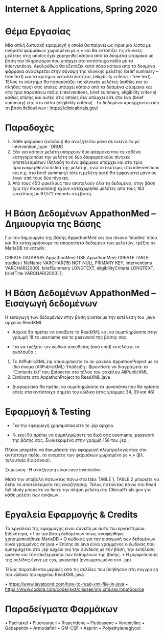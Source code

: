 # Ιnternet & Applications, Spring 2020

# Θέμα Εργασίας
Μία απλή δικτυακή εφαρμογή η οποία θα παίρνει ως input μια λίστα με ονόματα φαρμάκων χωρισμένα με «,» και θα εντοπίζει τις κλινικές μελέτες στις οποίες έχει χορηγηθεί κάποιο από τα δοσμένα φάρμακα με βάση την πληροφορία που υπάρχει στο αντίστοιχο πεδίο με τα interventions. Ακολούθως θα εξετάζει κατά πόσο κάποιο από τα δοσμένα φάρμακα αναφέρεται στην σύνοψη της κλινικής μελέτης (brief summary – free text) και τα κριτήρια καταλληλότητας (eligibility criteria – free text). Τέλος το σύστημα θα παρουσιάζει τις κλινικές μελέτες (καθώς και το πλήθος τους) στις οποίες υπάρχει κάποιο από τα δοσμένα φάρμακα και στα τρία παραπάνω πεδία (interventions, brief summary, eligibility criteria) καθώς επίσης και αυτές στις οποίες δεν υπάρχει είτε στο ένα (brief summary) είτε στο άλλο (eligibility criteria) .
Τα δεδομένα προέρχονται από τη βάση δεδομένων : https://clinicaltrials.gov/ 

# Παραδοχές
1.	Κάθε φάρμακο (εισόδου) θα αναζητείται μόνο σε εκείνα τα <intervention> με intervention_type : DRUG 
2.	Εάν για κάποια μελέτη υπάρχουν δύο φάρμακα που το καθένα κατηγοριοποιεί την μελέτη σε δύο διαφορετικούς πίνακες αποτελεσμάτων (δηλαδή το ένα φάρμακο υπάρχει και στα τρία προαναφερθέντα πεδία της μελέτης, ενώ το δεύτερο, στα interventions και π.χ. στο brief summary)  τότε η μελέτη αυτή θα εμφανιστεί μόνο σε έναν από τους δύο πίνακες.
3.	Από τους 450 φακέλους που αποτελούν όλα τα δεδομένα, στην βάση (για την παρουσίαση) έχουν καταχωρηθεί μελέτες από τους 163 φακέλους με 67,572 records στη βάση. 

# H Βάση Δεδομένων AppathonMed – Δημιουργία της Βάσης
Για την δημιουργία της βάσης AppathonMed και του πίνακα ‘studies’ όπου και θα καταχωρήσουμε τα απαραίτητα δεδομένα των μελετών, τρέξτε σε MariaDB τα κάτωθι :

CREATE DATABASE AppathonMed;
USE AppathonMed;
CREATE TABLE studies (
  fileName VARCHAR(15) NOT NULL PRIMARY KEY,
  interventions VARCHAR(2000),
  briefSummary LONGTEXT,
  eligibilityCriteria LONGTEXT,
  briefTitle VARCHAR(2000)
);

# H Βάση Δεδομένων AppathonMed – Εισαγωγή δεδομένων  

Η εισαγωγή των δεδομένων στην βάση γίνεται με την εκτέλεση του .java αρχείου ReadXML 
  
- Αρχικά θα πρέπει να ανοίξετε το ReadXML και να συμπληρώσετε στην γραμμή 18 το username και το password της βάσης σας. 
  
- Για να τρέξετε τον κώδικα απευθείας (από cmd) εκτελέστε τα ακόλουθα : 
  
1.	Το AllPublicXML.zip αποσυμπιέστε το σε φάκελο AppathonProject με το ίδιο όνομα (AllPublicXML) Υπόδειξη : Φροντίστε να διαγράψετε το  “Contents.txt” που βρίσκεται στο τέλος του φακέλου AllPublicXML 
2.	Εισάγετε στο AppathonProject το ReadXML.java  
- Διαφορετικά θα πρέπει να συμπληρώσετε τα μονοπάτια που θα ορίσετε εσείς στα αντίστοιχα σημεία του κώδικα (στις γραμμές 34, 39 και 46)

# Εφαρμογή & Testing

- Για την εφαρμογή χρησιμοποιείστε το .jsp αρχείο.
 
- Κι εκεί θα πρέπει να συμπληρώσετε τα δικά σας username, password της βάσης σας. Συγκεκριμένα στην γραμμή 156 του .jsp . 
 
Πλέον μπορείτε να δοκιμάσετε την εφαρμογή πληκτρολογώντας στο αντίστοιχο πεδίο, τα ονόματα των φαρμάκων χωρισμένα με «,» (βλ. τελευταία διαφάνεια). 
 
Σημείωση : Η αναζήτηση είναι case insensitive .
 
Μετά την υποβολή πατώντας πάνω στα tabs TABLE 1, TABLE 2 μπορείτε να δείτε τα αποτελέσματα της αναζήτησης.
Τέλος πατώντας πάνω στο Read full study μπορείτε να δείτε την πλήρη μελέτη στο ClinicalTrials.gov για κάθε μελέτη των πινάκων . 

# Εργαλεία Εφαρμογής & Credits

Τα εργαλεία της εφαρμογής είναι συνεπή με αυτά του εργαστηρίου. Ειδικότερα, 
•	Για την βάση δεδομένων όπως αναφέρθηκε χρησιμοποιήθηκε MariaDB
•	Ο κώδικας για την εισαγωγή των δεδομένων είναι γραμμένος σε java
•	Επίσης σε java είναι γραμμένος ο κώδικας που εμπεριέχεται στο .jsp αρχείο για την σύνδεση με την βάση, την εκτέλεση queries και την επεξεργασία των δεδομένων της βάσης.
•	Η μορφοποίηση της σελίδας έγινε με css, javascript (ενσωματωμένα στο .jsp) 

Τέλος παρατίθενται μερικές από τις σελίδες που βοήθησαν στη συγγραφή του κώδικα του αρχείου ReadXML.java

•	https://www.javatpoint.com/how-to-read-xml-file-in-java
•	https://www.codota.com/code/java/classes/org.xml.sax.InputSource

# Παραδείγματα Φαρμάκων 

•	Paclitaxel 
•	Fluorouracil
•	Risperidone 
•	Fluticasone 
•	Varenicline
•	Gabapentin 
•	Armodafinil
•	GM-CSF
•	Aspirin 
•	Polyethyleneglycol 
